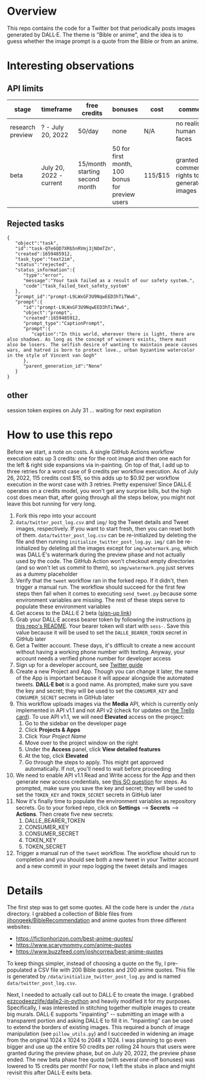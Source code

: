 # Overview
This repo contains the code for a Twitter bot that periodically posts images generated by DALL·E. The theme is "Bible or anime", and the idea is to guess whether the image prompt is a quote from the Bible or from an anime.

# Interesting observations
## API limits
stage|timeframe|free credits|bonuses|cost|comment
--|--|--|--|--|--
research preview|? - July 20, 2022|50/day|none|N/A|no realistic human faces
beta|July 20, 2022 - current|15/month starting second month|50 for first month, 100 bonus for preview users|115/$15|granted full commercial rights to generated images

## Rejected tasks

```
{
   "object":"task",
   "id":"task-QTe6QD7XRb5nRVmj3jNOmTZn",
   "created":1659485912,
   "task_type":"text2im",
   "status":"rejected",
   "status_information":{
      "type":"error",
      "message":"Your task failed as a result of our safety system.",
      "code":"task_failed_text_safety_system"
   },
   "prompt_id":"prompt-L9LWxGF3U9NqwEED3hTiTWw6",
   "prompt":{
      "id":"prompt-L9LWxGF3U9NqwEED3hTiTWw6",
      "object":"prompt",
      "created":1659485912,
      "prompt_type":"CaptionPrompt",
      "prompt":{
         "caption":"In this world, wherever there is light, there are also shadows. As long as the concept of winners exists, there must also be losers. The selfish desire of wanting to maintain peace causes wars, and hatred is born to protect love., urban byzantine watercolor in the style of Vincent van Gogh"
      },
      "parent_generation_id":"None"
   }
}
```

## other
session token expires on July 31 ... waiting for next expiration

# How to use this repo
Before we start, a note on costs. A single GitHub Actions workflow execution eats up 3 credits: one for the root image and then one each for the left & right side expansions via in-painting. On top of that, I add up to three retries for a worst case of 9 credits per workflow execution. As of July 26, 2022, 115 credits cost $15, so this adds up to $0.92 per workflow execution in the worst case with 3 retries. Pretty expensive! Since DALL·E operates on a credits model, you won't get any surprise bills, but the high cost does mean that, after going through all the steps below, you might not leave this bot running for very long.

1. Fork this repo into your account
1. `data/twitter_post_log.csv` and `img/` log the Tweet details and Tweet images, respectively. If you want to start fresh, then you can reset both of them. `data/twitter_post_log.csv` can be re-initialized by deleting the file and then running `initialize_twitter_post_log.py`. `img/` can be re-initialized by deleting all the images except for `img/watermark.png`, which was DALL·E's watermark during the preview phase and not actually used by the code. The GitHub Action won't checkout empty directories (and so won't let us commit to them), so `img/watermark.png` just serves as a dummy placeholder
1. Verify that the `tweet` workflow ran in the forked repo. If it didn't, then trigger a manual run. The workflow should succeed for the first few steps then fail when it comes to executing `send_tweet.py` because some environment variables are missing. The rest of these steps serve to populate these environment variables
1. Get access to the DALL·E 2 beta ([sign-up link](https://openai.com/blog/dall-e-now-available-in-beta/))
1. Grab your DALL·E access bearer token by following the instructions [in this repo's README](https://github.com/ezzcodeezzlife/dalle2-in-python#setup). Your bearer token will start with `sess-`. Save this value because it will be used to set the `DALLE_BEARER_TOKEN` secret in GitHub later
1. Get a Twitter account. These days, it's difficult to create a new account without having a working phone number with texting. Anyway, your account needs a verified phone number for developer access
1. Sign up for a developer account, see [Twitter guide](https://developer.twitter.com/en/support/twitter-api/developer-account)
1. Create a new Project and App. Though you can change it later, the name of the App is important because it will appear alongside the automated tweets. **DALL·E bot** is a good name. As prompted, make sure you save the key and secret; they will be used to set the `CONSUMER_KEY` and `CONSUMER_SECRET` secrets in GitHub later
1. This workflow uploads images via the **Media** API, which is currently only implemented in API v1.1 and not API v2 (check for updates on [the Trello card](https://trello.com/c/Zr9zDrJx/109-replacement-of-media-uploads-functionality)). To use API v1.1, we will need **Elevated** access on the project:
    1. Go to the sidebar on the developer page
    1. Click **Projects & Apps**
    1. Click _Your Project Name_
    1. Move over to the project window on the right
    1. Under the **Access** panel, click **View detailed features**
    1. At the top, click **Elevated**
    1. Go through the steps to apply. This might get approved automatically. If not, you'll need to wait before proceeding
1. We need to enable API v1.1 Read and Write access for the App and then generate new access credentials, see [this SO question](https://stackoverflow.com/questions/70769239/how-to-enable-the-post-permission-on-twitter-developer-app) for steps. As prompted, make sure you save the key and secret; they will be used to set the `TOKEN_KEY` and `TOKEN_SECRET` secrets in GitHub later
1. Now it's finally time to populate the environment variables as repository secrets. Go to your forked repo, click on **Settings** --> **Secrets** --> **Actions**. Then create five new secrets: 
    1. DALLE_BEARER_TOKEN
    1. CONSUMER_KEY
    1. CONSUMER_SECRET
    1. TOKEN_KEY
    1. TOKEN_SECRET
1. Trigger a manual run of the `tweet` workflow. The workflow should run to completion and you should see both a new tweet in your Twitter account and a new commit in your repo logging the tweet details and images

# Details
The first step was to get some quotes. All the code here is under the `/data`
directory. I grabbed a collection of Bible files from [jihongeek/BibleRecommendation](https://github.com/jihongeek/BibleRecommendation/commit/18666e86192c6f45c0218b714a2ed1d268548c3e)
and anime quotes from three different websites:
- https://fictionhorizon.com/best-anime-quotes/
- https://www.scarymommy.com/anime-quotes
- https://www.buzzfeed.com/joshcorrea/best-anime-quotes

To keep things simpler, instead of choosing a quote on the fly, I pre-populated a CSV file with 200 Bible quotes and 200 anime quotes. This file is generated by `/data/initialize_twitter_post_log.py` and is named `data/twitter_post_log.csv`.

Next, I needed to actually call out to DALL·E to create the image. I grabbed [ezzcodeezzlife/dalle2-in-python](https://github.com/ezzcodeezzlife/dalle2-in-python) and heavily modified it for my purposes. Specifically, I was interested in  stitching together multiple images to create big murals. DALL·E supports "inpainting" -- submitting an image with a transparent portion and asking DALL·E to fill it in. "Inpainting" can be used to extend the borders of existing images. This required a bunch of image manipulation (see `pillow_utils.py`) and I succeeded in widening an image from the original 1024 x 1024 to 2048 x 1024. I was planning to go even bigger and use up the entire 50 credits per rolling 24 hours that users were granted during the preview phase, but on July 20, 2022, the preview phase ended. The new beta phase free quota (with several  one-off bonuses) was lowered to 15 credits per month! For now, I left the stubs in place and might revisit this after DALL·E exits beta.

